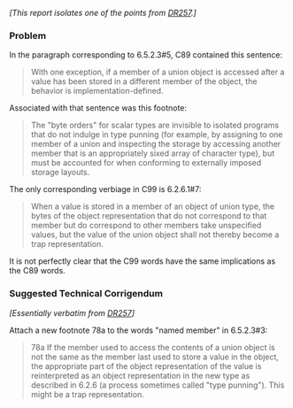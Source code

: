 *\[This report isolates one of the points from [DR257](issue:0257).]*

### Problem

In the paragraph corresponding to 6.5.2.3#5, C89 contained this sentence:

> With one exception, if a member of a union object is accessed after a value has
> been stored in a different member of the object, the behavior is
> implementation-defined.

Associated with that sentence was this footnote:

> The "byte orders" for scalar types are invisible to isolated programs that do
> not indulge in type punning (for example, by assigning to one member of a union
> and inspecting the storage by accessing another member that is an appropriately
> sixed array of character type), but must be accounted for when conforming to
> externally imposed storage layouts.

The only corresponding verbiage in C99 is 6.2.6.1#7:

> When a value is stored in a member of an object of union type, the bytes of the
> object representation that do not correspond to that member but do correspond to
> other members take unspecified values, but the value of the union object shall
> not thereby become a trap representation.

It is not perfectly clear that the C99 words have the same implications as the
C89 words.

### Suggested Technical Corrigendum

*\[Essentially verbatim from [DR257](issue:0257)]*

Attach a new footnote 78a to the words "named member" in 6.5.2.3#3:

> 78a If the member used to access the contents of a union object is not the same
> as the member last used to store a value in the object, the appropriate part of
> the object representation of the value is reinterpreted as an object
> representation in the new type as described in 6.2.6 (a process sometimes called
> "type punning"). This might be a trap representation.
